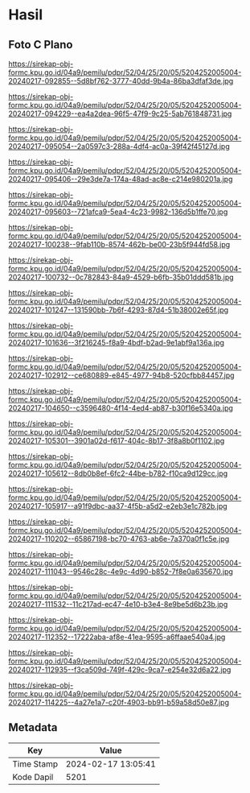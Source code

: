 # Hasil

## Foto C Plano

https://sirekap-obj-formc.kpu.go.id/04a9/pemilu/pdpr/52/04/25/20/05/5204252005004-20240217-092855--5d8bf762-3777-40dd-9b4a-86ba3dfaf3de.jpg

https://sirekap-obj-formc.kpu.go.id/04a9/pemilu/pdpr/52/04/25/20/05/5204252005004-20240217-094229--ea4a2dea-96f5-47f9-9c25-5ab761848731.jpg

https://sirekap-obj-formc.kpu.go.id/04a9/pemilu/pdpr/52/04/25/20/05/5204252005004-20240217-095054--2a0597c3-288a-4df4-ac0a-39f42f45127d.jpg

https://sirekap-obj-formc.kpu.go.id/04a9/pemilu/pdpr/52/04/25/20/05/5204252005004-20240217-095406--29e3de7a-174a-48ad-ac8e-c214e980201a.jpg

https://sirekap-obj-formc.kpu.go.id/04a9/pemilu/pdpr/52/04/25/20/05/5204252005004-20240217-095603--721afca9-5ea4-4c23-9982-136d5b1ffe70.jpg

https://sirekap-obj-formc.kpu.go.id/04a9/pemilu/pdpr/52/04/25/20/05/5204252005004-20240217-100238--9fab110b-8574-462b-be00-23b5f944fd58.jpg

https://sirekap-obj-formc.kpu.go.id/04a9/pemilu/pdpr/52/04/25/20/05/5204252005004-20240217-100732--0c782843-84a9-4529-b6fb-35b01ddd581b.jpg

https://sirekap-obj-formc.kpu.go.id/04a9/pemilu/pdpr/52/04/25/20/05/5204252005004-20240217-101247--131590bb-7b6f-4293-87d4-51b38002e65f.jpg

https://sirekap-obj-formc.kpu.go.id/04a9/pemilu/pdpr/52/04/25/20/05/5204252005004-20240217-101636--3f216245-f8a9-4bdf-b2ad-9e1abf9a136a.jpg

https://sirekap-obj-formc.kpu.go.id/04a9/pemilu/pdpr/52/04/25/20/05/5204252005004-20240217-102912--ce680889-e845-4977-94b8-520cfbb84457.jpg

https://sirekap-obj-formc.kpu.go.id/04a9/pemilu/pdpr/52/04/25/20/05/5204252005004-20240217-104650--c3596480-4f14-4ed4-ab87-b30f16e5340a.jpg

https://sirekap-obj-formc.kpu.go.id/04a9/pemilu/pdpr/52/04/25/20/05/5204252005004-20240217-105301--3901a02d-f617-404c-8b17-3f8a8b0f1102.jpg

https://sirekap-obj-formc.kpu.go.id/04a9/pemilu/pdpr/52/04/25/20/05/5204252005004-20240217-105612--8db0b8ef-6fc2-44be-b782-f10ca9d129cc.jpg

https://sirekap-obj-formc.kpu.go.id/04a9/pemilu/pdpr/52/04/25/20/05/5204252005004-20240217-105917--a91f9dbc-aa37-4f5b-a5d2-e2eb3e1c782b.jpg

https://sirekap-obj-formc.kpu.go.id/04a9/pemilu/pdpr/52/04/25/20/05/5204252005004-20240217-110202--65867198-bc70-4763-ab6e-7a370a0f1c5e.jpg

https://sirekap-obj-formc.kpu.go.id/04a9/pemilu/pdpr/52/04/25/20/05/5204252005004-20240217-111043--9546c28c-4e9c-4d90-b852-7f8e0a635670.jpg

https://sirekap-obj-formc.kpu.go.id/04a9/pemilu/pdpr/52/04/25/20/05/5204252005004-20240217-111532--11c217ad-ec47-4e10-b3e4-8e9be5d6b23b.jpg

https://sirekap-obj-formc.kpu.go.id/04a9/pemilu/pdpr/52/04/25/20/05/5204252005004-20240217-112352--17222aba-af8e-41ea-9595-a6ffaae540a4.jpg

https://sirekap-obj-formc.kpu.go.id/04a9/pemilu/pdpr/52/04/25/20/05/5204252005004-20240217-112935--f3ca509d-749f-429c-9ca7-e254e32d6a22.jpg

https://sirekap-obj-formc.kpu.go.id/04a9/pemilu/pdpr/52/04/25/20/05/5204252005004-20240217-114225--4a27e1a7-c20f-4903-bb91-b59a58d50e87.jpg


## Metadata

| Key        | Value               |
| ---------- | ------------------- |
| Time Stamp | 2024-02-17 13:05:41 |
| Kode Dapil | 5201                |



